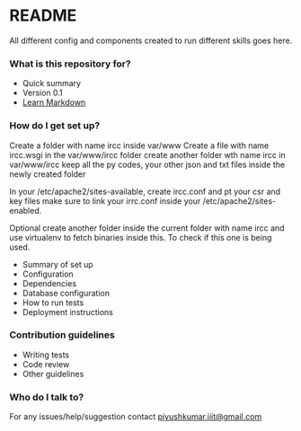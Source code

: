 # README #

All different config and components created to run different skills goes here.

### What is this repository for? ###

* Quick summary
* Version 0.1
* [Learn Markdown](https://bitbucket.org/tutorials/markdowndemo)

### How do I get set up? ###

Create a folder with name ircc inside var/www
Create a file with name ircc.wsgi in the var/www/ircc folder
create another folder wth name ircc in var/www/ircc
keep all the py codes, your other json and txt files inside the newly created folder

In your /etc/apache2/sites-available, create ircc.conf and pt your csr and key files
make sure to link your irrc.conf inside your /etc/apache2/sites-enabled.


Optional create another folder inside the current folder with name ircc and use virtualenv to fetch binaries inside this. To check if this one is being used.

* Summary of set up
* Configuration
* Dependencies
* Database configuration
* How to run tests
* Deployment instructions

### Contribution guidelines ###

* Writing tests
* Code review
* Other guidelines

### Who do I talk to? ###

For any issues/help/suggestion contact piyushkumar.jiit@gmail.com